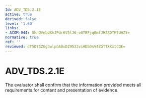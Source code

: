 ```yaml
---
Id: ADV_TDS.2.1E
active: true
derived: false
level: '1.60'
links:
- ACOM-044: GhnQVnbdXhJPdr6V5lJ6-o6TBFjqBmfJHSSDTM7UHZY=
normative: true
ref: ''
reviewed: dT5Ot5ZGg3wlpGAUuDZ9523viHDbDsV4ZGTTXXxtCQE=
---
```


# ADV_TDS.2.1E

The evaluator shall confirm that the information provided meets all requirements for content and presentation of evidence.
